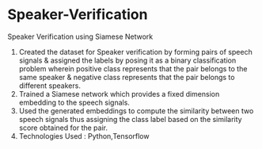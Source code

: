 # Speaker-Verification
Speaker Verification using Siamese Network

1) Created the dataset for Speaker verification by forming pairs of speech signals & assigned the labels by posing it as a binary classification problem wherein positive class represents that the pair belongs to the same speaker & negative class represents that the pair belongs to different speakers.
2) Trained a Siamese network which provides a fixed dimension embedding to the speech signals.
3) Used the generated embeddings to compute the similarity between two speech signals thus assigning the class label based on the similarity score obtained for the pair.
4) Technologies Used : Python,Tensorflow 
